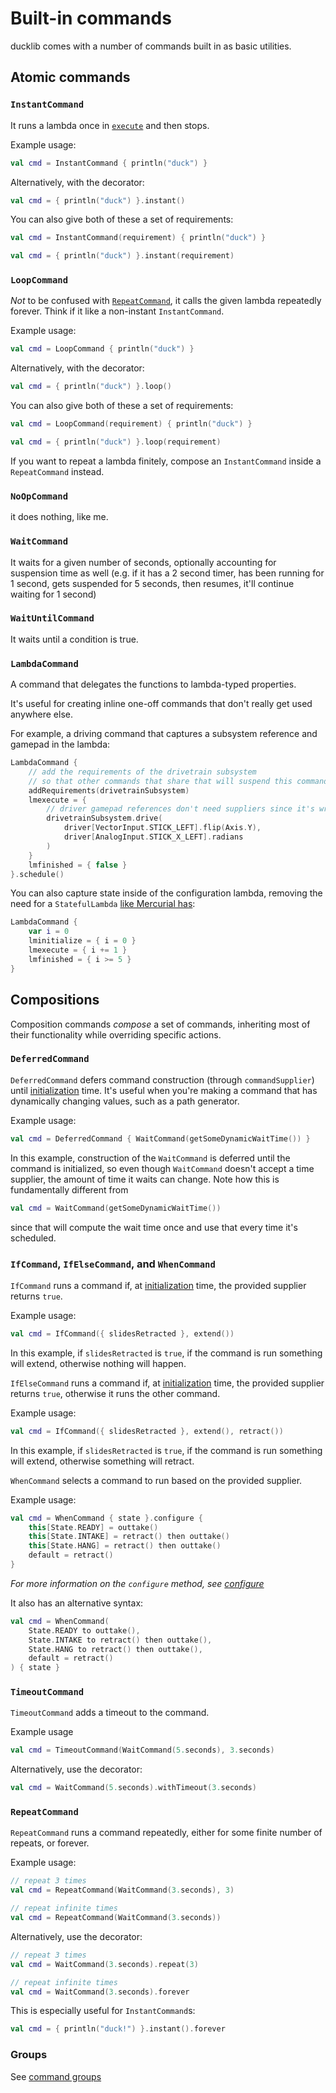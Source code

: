 # Built-in commands

ducklib comes with a number of commands built in as basic utilities.

## Atomic commands

### `InstantCommand`

It runs a lambda once in [`execute`](/Commands/introduction.md#execute) and then stops.

Example usage:

```kotlin
val cmd = InstantCommand { println("duck") }
```

Alternatively, with the decorator:

```kotlin
val cmd = { println("duck") }.instant()
```

You can also give both of these a set of requirements:

```kotlin
val cmd = InstantCommand(requirement) { println("duck") }
```

```kotlin
val cmd = { println("duck") }.instant(requirement)
```

### `LoopCommand`

*Not* to be confused with [`RepeatCommand`](#repeatcommand),
it calls the given lambda repeatedly forever.
Think if it like a non-instant `InstantCommand`.

Example usage:

```kotlin
val cmd = LoopCommand { println("duck") }
```

Alternatively, with the decorator:

```kotlin
val cmd = { println("duck") }.loop()
```

You can also give both of these a set of requirements:

```kotlin
val cmd = LoopCommand(requirement) { println("duck") }
```

```kotlin
val cmd = { println("duck") }.loop(requirement)
```

If you want to repeat a lambda finitely, compose an `InstantCommand` inside a `RepeatCommand` instead.

### `NoOpCommand`

it does nothing, like me.

### `WaitCommand`

It waits for a given number of seconds,
optionally accounting for suspension time as well
(e.g. if it has a 2 second timer,
has been running for 1 second,
gets suspended for 5 seconds,
then resumes,
it'll continue waiting for 1 second)

### `WaitUntilCommand`

It waits until a condition is true.

### `LambdaCommand`

A command that delegates the functions to lambda-typed properties.

It's useful for creating inline one-off commands that don't really get used anywhere else.

For example, a driving command that captures a subsystem reference and gamepad in the lambda:

```kotlin
LambdaCommand {
    // add the requirements of the drivetrain subsystem
    // so that other commands that share that will suspend this command
    addRequirements(drivetrainSubsystem)
    lmexecute = {
        // driver gamepad references don't need suppliers since it's wrapped in a lambda
        drivetrainSubsystem.drive(
            driver[VectorInput.STICK_LEFT].flip(Axis.Y),
            driver[AnalogInput.STICK_X_LEFT].radians
        )
    }
    lmfinished = { false }
}.schedule()
```

You can also capture state inside of the configuration lambda,
removing the need for a `StatefulLambda` [like Mercurial has](https://docs.dairy.foundation/Mercurial/commands/lambda):

```kotlin
LambdaCommand {
    var i = 0
    lminitialize = { i = 0 }
    lmexecute = { i += 1 }
    lmfinished = { i >= 5 }
}
```

## Compositions
Composition commands *compose* a set of commands,
inheriting most of their functionality while overriding specific actions.

### `DeferredCommand`
`DeferredCommand` defers command construction (through `commandSupplier`) until [initialization](/Commands/introduction.md#initialize) time.
It's useful when you're making a command that has dynamically changing values,
such as a path generator.

Example usage:
```kotlin
val cmd = DeferredCommand { WaitCommand(getSomeDynamicWaitTime()) }
```
In this example,
construction of the `WaitCommand` is deferred until the command is initialized,
so even though `WaitCommand` doesn't accept a time supplier,
the amount of time it waits can change.
Note how this is fundamentally different from
```kotlin
val cmd = WaitCommand(getSomeDynamicWaitTime())
```
since that will compute the wait time once and use that every time it's scheduled.

### `IfCommand`, `IfElseCommand`, and `WhenCommand`
`IfCommand` runs a command if,
at [initialization](/Commands/introduction.md#initialize) time,
the provided supplier returns `true`.

Example usage:
```kotlin
val cmd = IfCommand({ slidesRetracted }, extend())
```
In this example,
if `slidesRetracted` is `true`,
if the command is run something will extend,
otherwise nothing will happen.

`IfElseCommand` runs a command if,
at [initialization](/Commands/introduction.md#initialize) time,
the provided supplier returns `true`,
otherwise it runs the other command.

Example usage:
```kotlin
val cmd = IfCommand({ slidesRetracted }, extend(), retract())
```
In this example,
if `slidesRetracted` is `true`,
if the command is run something will extend,
otherwise something will retract.

`WhenCommand` selects a command to run based on the provided supplier.

Example usage:
```kotlin
val cmd = WhenCommand { state }.configure {
    this[State.READY] = outtake()
    this[State.INTAKE] = retract() then outtake()
    this[State.HANG] = retract() then outtake()
    default = retract()
}
```
*For more information on the `configure` method, see [configure](/Commands/introduction.md#configuration)*

It also has an alternative syntax:

```kotlin
val cmd = WhenCommand(
    State.READY to outtake(),
    State.INTAKE to retract() then outtake(),
    State.HANG to retract() then outtake(),
    default = retract()
) { state }
```

### `TimeoutCommand`

`TimeoutCommand` adds a timeout to the command.

Example usage

```kotlin
val cmd = TimeoutCommand(WaitCommand(5.seconds), 3.seconds)
```

Alternatively, use the decorator:

```kotlin
val cmd = WaitCommand(5.seconds).withTimeout(3.seconds)
```

### `RepeatCommand`

`RepeatCommand` runs a command repeatedly,
either for some finite number of repeats,
or forever.

Example usage:

```kotlin
// repeat 3 times
val cmd = RepeatCommand(WaitCommand(3.seconds), 3)
```

```kotlin
// repeat infinite times
val cmd = RepeatCommand(WaitCommand(3.seconds))
```

Alternatively, use the decorator:

```kotlin
// repeat 3 times
val cmd = WaitCommand(3.seconds).repeat(3)
```

```kotlin
// repeat infinite times
val cmd = WaitCommand(3.seconds).forever
```

This is especially useful for `InstantCommand`s:

```kotlin
val cmd = { println("duck!") }.instant().forever
```

### Groups
See [command groups](groups.md)
